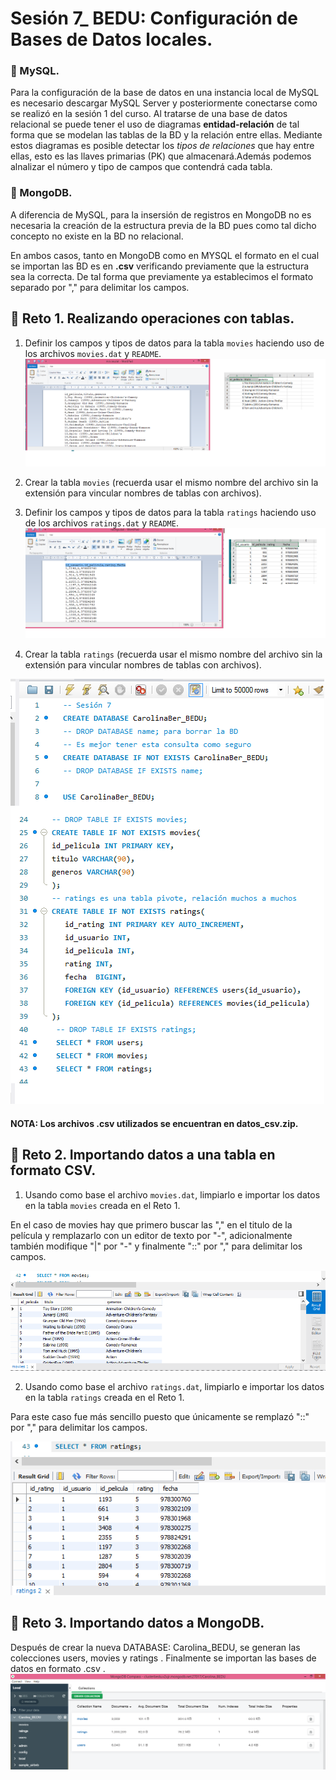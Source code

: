 # Sesión 7_ BEDU: Configuración de Bases de Datos locales.
### :wrench: MySQL.
Para la configuración de la base de datos en una instancia local  de MySQL es necesario descargar MySQL Server y posteriormente conectarse como se realizó en la sesión 1 del curso. Al tratarse de una base de datos relacional se puede tener el uso de diagramas **entidad-relación** de tal forma que se modelan las tablas de la BD y la relación entre ellas. Mediante estos diagramas es posible detectar los *tipos de relaciones* que hay entre ellas, esto es las llaves primarias (PK) que almacenará.Además podemos alnalizar el número y tipo de campos que contendrá cada tabla. 
### :wrench: MongoDB. 
A diferencia de MySQL, para la insersión de registros en MongoDB no es necesaria la creación de la estructura previa de la BD pues como tal dicho concepto no existe en la BD no relacional. 

En ambos casos, tanto en MongoDB como en MYSQL el formato en el cual se importan las BD es en **.csv** verificando previamente que la estructura sea la correcta. De tal forma que previamente ya establecimos el formato separado por "," para delimitar los campos.  

## :pushpin: Reto 1. Realizando operaciones con tablas.
1. Definir los campos y tipos de datos para la tabla `movies` haciendo uso de los archivos `movies.dat` y `README`.
![imagen](imagenes/movies_data.png)

2. Crear la tabla `movies` (recuerda usar el mismo nombre del archivo sin la extensión para vincular nombres de tablas con archivos).

3. Definir los campos y tipos de datos para la tabla `ratings` haciendo uso de los archivos `ratings.dat` y `README`.
![imagen](imagenes/ratings_data.png)

4. Crear la tabla `ratings` (recuerda usar el mismo nombre del archivo sin la extensión para vincular nombres de tablas con archivos).

![imagen](imagenes/reto1_sesion7.png)

#### NOTA: Los archivos .csv utilizados se encuentran en datos_csv.zip.

## :pushpin: Reto 2. Importando datos a una tabla en formato CSV.

1. Usando como base el archivo `movies.dat`, limpiarlo e importar los datos en la tabla `movies` creada en el Reto 1.

En el caso de movies hay que primero buscar las "," en el titulo de la película y remplazarlo con un editor de texto por "-", adicionalmente también modifique "|" por "-" y finalmente "::" por "," para delimitar los campos.

![imagen](imagenes/movies_table.png)

2. Usando como base el archivo `ratings.dat`, limpiarlo e importar los datos en la tabla `ratings` creada en el Reto 1.

Para este caso fue más sencillo puesto que únicamente se remplazó "::" por "," para delimitar los campos. 

![imagen](imagenes/ratings_table.png)

## :pushpin: Reto 3. Importando datos a MongoDB.
Después de crear la nueva DATABASE: Carolina_BEDU, se generan las colecciones users, movies y ratings . Finalmente se importan las bases de datos en formato .csv . 
![imagen](imagenes/mongoDB_data.png)

